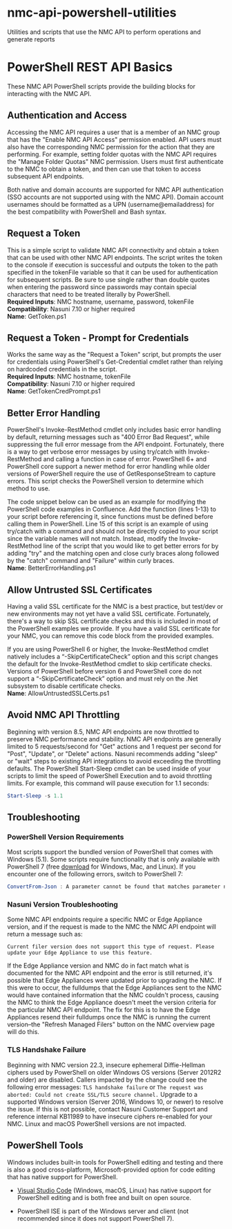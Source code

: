 # nmc-api-powershell-utilities
Utilities and scripts that use the NMC API to perform operations and generate reports

# PowerShell REST API Basics
These NMC API PowerShell scripts provide the building blocks for interacting with the NMC API.

## Authentication and Access
Accessing the NMC API requires a user that is a member of an NMC group that has the "Enable NMC API Access" permission enabled. API users must also have the corresponding NMC permission for the action that they are performing. For example, setting folder quotas with the NMC API requires the "Manage Folder Quotas" NMC permission. Users must first authenticate to the NMC to obtain a token, and then can use that token to access subsequent API endpoints.

Both native and domain accounts are supported for NMC API authentication (SSO accounts are not supported using with the NMC API). Domain account usernames should be formatted as a UPN (username@emailaddress) for the best compatibility with PowerShell and Bash syntax.

## Request a Token
This is a simple script to validate NMC API connectivity and obtain a token that can be used with other NMC API endpoints. The script writes the token to the console if execution is successful and outputs the token to the path specified in the tokenFile variable so that it can be used for authentication for subsequent scripts. Be sure to use single rather than double quotes when entering the password since passwords may contain special characters that need to be treated literally by PowerShell.\
**Required Inputs**: NMC hostname, username, password, tokenFile\
**Compatibility**: Nasuni 7.10 or higher required\
**Name**: GetToken.ps1

## Request a Token - Prompt for Credentials
Works the same way as the "Request a Token" script, but prompts the user for credentials using PowerShell's Get-Credential cmdlet rather than relying on hardcoded credentials in the script. \
**Required Inputs**: NMC hostname, tokenFile\
**Compatibility**: Nasuni 7.10 or higher required\
**Name**: GetTokenCredPrompt.ps1

## Better Error Handling
PowerShell's Invoke-RestMethod cmdlet only includes basic error handling by default, returning messages such as "400 Error Bad Request", while suppressing the full error message from the API endpoint. Fortunately, there is a way to get verbose error messages by using try/catch with Invoke-RestMethod and calling a function in case of error. PowerShell 6+ and PowerShell core support a newer method for error handling while older versions of PowerShell require the use of GetResponseStream to capture errors. This script checks the PowerShell version to determine which method to use.

The code snippet below can be used as an example for modifying the PowerShell code examples in Confluence. Add the function (lines 1-13) to your script before referencing it, since functions must be defined before calling them in PowerShell. Line 15 of this script is an example of using try/catch with a command and should not be directly copied to your script since the variable names will not match. Instead, modify the Invoke-RestMethod line of the script that you would like to get better errors for by adding "try" and the matching open and close curly braces along followed by the "catch" command and "Failure" within curly braces.\
**Name**: BetterErrorHandling.ps1

## Allow Untrusted SSL Certificates
Having a valid SSL certificate for the NMC is a best practice, but test/dev or new environments may not yet have a valid SSL certificate. Fortunately, there's a way to skip SSL certificate checks and this is included in most of the PowerShell examples we provide. If you have a valid SSL certificate for your NMC, you can remove this code block from the provided examples.

If you are using PowerShell 6 or higher, the Invoke-RestMethod cmdlet natively includes a “-SkipCertificateCheck” option and this script changes the default for the Invoke-RestMethod cmdlet to skip certificate checks. Versions of PowerShell before version 6 and PowerShell core do not support a “-SkipCertificateCheck” option and must rely on the .Net subsystem to disable certificate checks.\
**Name**: AllowUntrustedSSLCerts.ps1

## Avoid NMC API Throttling
Beginning with version 8.5, NMC API endpoints are now throttled to preserve NMC performance and stability. NMC API endpoints are generally limited to 5 requests/second for "Get" actions and 1 request per second for "Post", "Update", or "Delete" actions. Nasuni recommends adding "sleep" or "wait" steps to existing API integrations to avoid exceeding the throttling defaults. The PowerShell Start-Sleep cmdlet can be used inside of your scripts to limit the speed of PowerShell Execution and to avoid throttling limits. For example, this command will pause execution for 1.1 seconds:

   ```PowerShell
   Start-Sleep -s 1.1
   ```

## Troubleshooting
### PowerShell Version Requirements
Most scripts support the bundled version of PowerShell that comes with Windows (5.1). Some scripts require functionality that is only available with PowerShell 7 (free [download](https://github.com/PowerShell/PowerShell#get-powershell) for Windows, Mac, and Linux). If you encounter one of the following errors, switch to PowerShell 7:


   ```PowerShell
   ConvertFrom-Json : A parameter cannot be found that matches parameter name 'Depth'
   ```

### Nasuni Version Troubleshooting
Some NMC API endpoints require a specific NMC or Edge Appliance version, and if the request is made to the NMC the NMC API endpoint will return a message such as:

`Current filer version does not support this type of request. Please update your Edge Appliance to use this feature.`

If the Edge Appliance version and NMC do in fact match what is documented for the NMC API endpoint and the error is still returned, it's possible that Edge Appliances were updated prior to upgrading the NMC. If this were to occur, the fulldumps that the Edge Appliances sent to the NMC would have contained information that the NMC couldn't process, causing the NMC to think the Edge Appliance doesn't meet the version criteria for the particular NMC API endpoint. The fix for this is to have the Edge Appliances resend their fulldumps once the NMC is running the current version–the "Refresh Managed Filers" button on the NMC overview page will do this.

### TLS Handshake Failure
Beginning with NMC version 22.3, insecure ephemeral Diffie-Hellman ciphers used by PowerShell on older Windows OS versions (Server 2012R2 and older) are disabled. Callers impacted by the change could see the following error messages: `TLS handshake failure` or `The request was aborted: Could not create SSL/TLS secure channel.`  Upgrade to a supported Windows version (Server 2016, Windows 10, or newer) to resolve the issue. If this is not possible, contact Nasuni Customer Support and reference internal KB11989 to have insecure ciphers re-enabled for your NMC. Linux and macOS PowerShell versions are not impacted.

## PowerShell Tools
Windows includes built-in tools for PowerShell editing and testing and there is also a good cross-platform, Microsoft-provided option for code editing that has native support for PowerShell. 

* [Visual Studio Code](https://code.visualstudio.com/download) (Windows, macOS, Linux) has native support for PowerShell editing and is both free and built on open source.

* PowerShell ISE is part of the Windows server and client (not recommended since it does not support PowerShell 7). 

